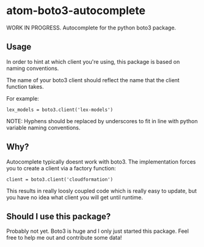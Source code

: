 # atom-boto3-autocomplete

WORK IN PROGRESS. Autocomplete for the python boto3 package.

## Usage

In order to hint at which client you're using, this package is based on naming conventions.

The name of your boto3 client should reflect the name that the client function takes.

For example:

```
lex_models = boto3.client('lex-models')
```

NOTE: Hyphens should be replaced by underscores to fit in line with python variable naming conventions.

## Why?

Autocomplete typically doesnt work with boto3.  The implementation forces you to create a client via a factory function:

```
client = boto3.client('cloudformation')
```

This results in really loosly coupled code which is really easy to update, but you have no idea what client you will get until runtime.

## Should I use this package?

Probably not yet.  Boto3 is huge and I only just started this package.  Feel free to help me out and contribute some data!
